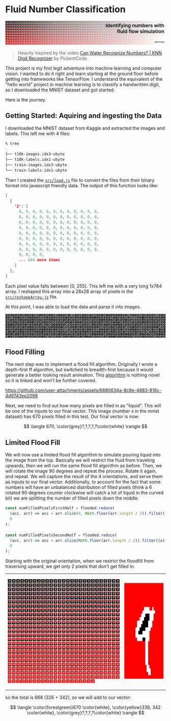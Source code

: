 # Fluid Number Classification

![Fluid Number Classification header](./doc/header.png)

> Heavily inspired by the video [Can Water Recognize Numbers? | KNN Digit Recognizer](https://youtu.be/CC4G_xKK2g8?si=6xTBuhwJq0d2OTho) by PickentCode.

This project is my first legit adventure into machine learning and computer vision. I wanted to do it right and learn starting at the ground floor before getting into frameworks like TensorFlow. I understand the equivalent of the "hello world" project in machine learning is to classify a handwritten digit, so I downloaded the MNIST dataset and got started.

Here is the journey.

## Getting Started: Aquiring and ingesting the Data

I downloaded the MNIST dataset from Kaggle and extracted the images and labels. This left me with 4 files:

```bash
% tree
.
├── t10k-images.idx3-ubyte
├── t10k-labels.idx1-ubyte
├── train-images.idx3-ubyte
└── train-labels.idx1-ubyte
```

Then I created the [`src/load.js`](./src/load.js) file to convert the files from their binary format into javascript friendly data. The output of this function looks like:

```json
[
  {
    '2': [
      0, 0, 0, 0, 0, 0, 0, 0, 0, 0, 0, 0,
      0, 0, 0, 0, 0, 0, 0, 0, 0, 0, 0, 0,
      0, 0, 0, 0, 0, 0, 0, 0, 0, 0, 0, 0,
      0, 0, 0, 0, 0, 0, 0, 0, 0, 0, 0, 0,
      0, 0, 0, 0, 0, 0, 0, 0, 0, 0, 0, 0,
      0, 0, 0, 0, 0, 0, 0, 0, 0, 0, 0, 0,
      0, 0, 0, 0, 0, 0, 0, 0, 0, 0, 0, 0,
      0, 0, 0, 0, 0, 0, 0, 0, 0, 0, 0, 0,
      0, 0, 0, 0,
      ... 684 more items
    ]
  },
]
```

Each pixel value falls between [0, 255]. This left me with a very long 1x784 array. I reshaped this array into a 28x28 array of pixels in the [`src/reshapeArray.js`](./src/reshapeArray.js) file.

At this point, I was able to load the data and parse it into images.

<!-- 67x10 grid of images -->

![mnist number grid](./doc/mnist-numbers.png)

## Flood Filling

The next step was to implement a flood fill algorithm. Originally I wrote a depth-first ff algorithm, but switched to breadth-first because it would generate a better looking result animation. This [algorithm](./src/floodFillLetter.js) is nothing novel so it is linked and won't be further covered.

https://github.com/user-attachments/assets/6880634a-8c8e-4883-816c-4d9743ee2098

Next, we need to find out how many pixels are filled in as "liquid". This will be one of the inputs to our final vector. This image (number `4` in the mnist dataset) has 670 pixels filled in this test. Our final vector is now:

$$
\langle
670, \color{grey}?,?,?,?,?\color{white}
\rangle
$$

## Limited Flood Fill

We will now use a limited flood fill algorithm to simulate pouring liquid into the image from the top. Basically we will restrict the fluid from traveling upwards, then we will run the same flood fill algorithm as before. Then, we will rotate the image 90 degrees and repeat the process. Rotate it again, and repeat. We will capture the result of the 4 orientations, and serve them as inputs to our final vector. Additionally, to account for the fact that some numbers will have an unbalanced distribution of filled pixels (think a 6 rotated 90 degrees counter clockwise will catch a lot of liquid in the curved bit) we are splitting the number of filled pixels down the middle:

```js
const numFilledPixelsFirstHalf = flooded.reduce(
  (acc, arr) => acc + arr.slice(0, Math.floor(arr.length / 2)).filter((x) => x).length,
  0
);

const numFilledPixelsSecondHalf = flooded.reduce(
  (acc, arr) => acc + arr.slice(Math.floor(arr.length / 2)).filter((x) => x).length,
  0
);
```

Starting with the original orientation, when we restrict the floodfill from traversing upward, we get only 2 pixels that don't get filled in:

<table>
<tr>
<td>

![ff-result-1](./doc/floodfill-limited-0.png)

</td>
<td>

<img src="./doc/floodfill-limited-0-frame.png" height='300' style="image-rendering: pixelated; image-rendering: crisp-edges; -ms-interpolation-mode: nearest-neighbor;"/>

</td>
</tr>
</table>

so the total is 668 (326 + 342), so we will add to our vector:

$$
\langle
\color{forestgreen}670
\color{white},
\color{yellow}336, 342
\color{white},
\color{grey}?,?,?,?\color{white}
\rangle
$$